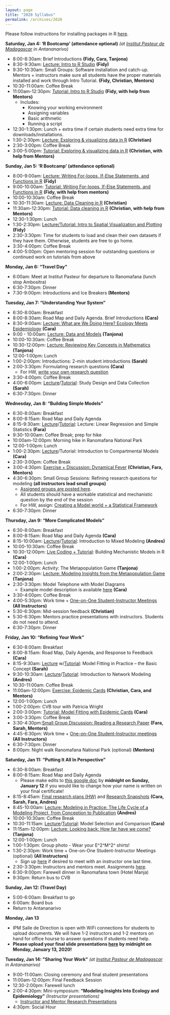 ```yaml
---
layout: page
title: "2020 Syllabus"
permalink: /archives/2020
---
```


Please follow instructions for installing packages in R [here](E2M2-2018/E2M2_InstallPackages.html).


**Saturday, Jan 4: ‘R Bootcamp’ (attendance optional)** *(at [Institut Pasteur de Madagascar](http://www.pasteur.mg/) in Antananarivo)*

* 8:00-8:30am: Brief Introductions __(Fidy, Cara, Tanjona)__
* 8:30-9:30am: [Lecture: Intro to R Studio](/archives/2020/Lectures/E2M2_2020_Rbasics.pdf) __(Fidy)__
* 9:30-10:30am: Small Groups: Software installation and catch-up. Mentors + instructors make sure all students have the proper materials installed and work through Intro Tutorial. __(Fidy, Christian, Mentors)__
* 10:30-11:00am: Coffee Break
* 11:00am-12:30pm: [Tutorial: Intro to R Studio](/archives/2020/Tutorials/E2M2_2020_Rbasics.R)  __(Fidy, with help from Mentors)__
  * Includes:
      * Knowing your working environment
      * Assigning variables
      * Basic arithmetic
      * Running a script
* 12:30-1:30pm: Lunch + extra time if certain students need extra time for downloads/installations.
* 1:30-2:30pm: [Lecture: Exploring & visualizing data in R](/archives/2020/Lectures/DataVisualization.pdf) __(Christian)__
* 2:30-3:00pm: Coffee Break 
* 3:00-5:00pm: [Tutorial: Exploring & visualizing data in R](/archives/2020/Tutorials/DataVisualizing.zip) __(Christian, with help from Mentors)__

**Sunday, Jan 5: ‘R Bootcamp’ (attendance optional)** 

* 8:00-9:00am: [Lecture: Writing For-loops, If-Else Statements, and Functions in R](/archives/2020/Lectures/R_Bootcamp_forLoopsFunctionsIfElse.pdf) __(Fidy)__
* 9:00-10:00am: [Tutorial: Writing For-loops, If-Else Statements, and Functions in R](/archives/2020/Tutorials/E2M2_Bootcamp_If_Else.zip) __(Fidy, with help from mentors)__
* 10:00-10:30am: Coffee Break
* 10:30-11:30am: [Lecture: Data Cleaning in R](/archives/2020/Lectures/Data_Cleaning.pdf) __(Christian)__
* 11:30am-12:30pm: [Tutorial: Data cleaning in R](/archives/2020/Tutorials/CleaningData.zip) __(Christian, with help from Mentors)__
* 12:30-1:30pm: Lunch
* 1:30-2:30pm:  [Lecture/Tutorial: Intro to Spatial Visualization and Plotting](/archives/2020/Tutorials/IntroSpatial.zip) __(Fidy)__
* 2:30-3:30pm: Time for students to load and clean their own datasets if they have them. Otherwise, students are free to go home.
* 3:30-4:00pm: Coffee Break
* 4:00-5:00pm: Open mentoring session for outstanding questions or continued work on tutorials from above

**Monday, Jan 6: “Travel Day"**

* 6:00am: Meet at Institut Pasteur for departure to Ranomafana (lunch stop Ambositra)
* 6:30-7:30pm: Dinner
* 7:30-9:00pm: Introductions and Ice Breakers __(Mentors)__

**Tuesday, Jan 7: “Understanding Your System”**

* 6:30-8:00am: Breakfast
* 8:00-8:30am: Road Map and Daily Agenda. Brief Introductions __(Cara)__
* 8:30-9:00am: [Lecture: What are We Doing Here? Ecology Meets Epidemiology](/archives/2020/Lectures/E2M2_2020_Ecology_Meets_Epidemiology.pdf) __(Cara)__
* 9:00 - 10:00am: [Lecture: Data and Models](/archives/2020/Lectures/Data_Models.pdf) __(Tanjona)__
* 10:00-10:30am: Coffee Break
* 10:30-12:00pm: [Lecture: Reviewing Key Concepts in Mathematics](/archives/2020/Lectures/Basic_Math.pdf) __(Tanjona)__
* 12:00-1:00pm: Lunch
* 1:00-2:00pm: Introductions: 2-min student introductions __(Sarah)__
* 2:00-3:30pm: Formulating research questions __(Cara)__
  * For HW, [write your own research question](/archives/2020/Activities/HW_Formulating_Research_Questions.pdf)
* 3:30-4:00pm: Coffee Break
* 4:00-6:00pm: [Lecture](/archives/2020/Lectures/E2M2_Study_Design.pdf)/[Tutorial](/archives/2020/Tutorials/Data_Study_Design.zip): Study Design and Data Collection __(Sarah)__
* 6:30-7:30pm: Dinner

**Wednesday, Jan 8: “Building Simple Models”**

* 6:30-8:00am: Breakfast
* 8:00-8:15am: Road Map and Daily Agenda 
* 8:15-9:30am: [Lecture](/archives/2020/Lectures/BasicStatistics.pdf)/[Tutorial](/archives/2020/Tutorials/LinearRegression.zip): Lecture: Linear Regression and Simple Statistics __(Fara)__
* 9:30-10:00am: Coffee Break; prep for hike
* 10:00am-12:00pm: Morning hike in Ranomafana National Park
* 12:00-1:00pm: Lunch
* 1:00-2:30pm: [Lecture](/archives/2020/Lectures/IntroCompartmentalModels.pdf)/Tutorial: Introduction to Compartmental Models __(Cara)__
* 2:30-3:00pm: Coffee Break 
* 3:00-4:30pm: [Exercise + Discussion: Dynamical Fever](/archives/2020/Activities/Dynamical_Fever_Upload.zip) __(Christian, Fara, Mentors)__
* 4:30-6:30pm: Small Group Sessions: Refining research questions for modeling __(all instructors lead small groups)__
  * [Assigned groups are posted here](/archives/2020/Activities/Small_Group_Assignments.pdf).
  * All students should have a workable statistical and mechanistic question by the end of the session
  * For HW, assign: [Creating a Model world + a Statistical Framework](/archives/2020/Activities/Model_Framework_HW.pdf)
* 6:30-7:30pm: Dinner


**Thursday, Jan 9: “More Complicated Models”**

* 6:30-8:00am: Breakfast
* 8:00-8:15am: Road Map and Daily Agenda __(Cara)__
* 8:15-10:00am: [Lecture](/archives/2020/Lectures/GLMMs_for_Dynamical_Systems.pdf)/[Tutorial](/archives/2020/Tutorials/Statistics_Mixed_Models.zip): Introduction to Mixed Modeling __(Andres)__
* 10:00-10:30am: Coffee Break
* 10:30-12:00pm: [Live Coding + Tutorial](/archives/2020/Tutorials/IntroCompartmentalModelsNew.zip): Building Mechanistic Models in R __(Cara)__
* 12:00-1:00pm: Lunch
* 1:00-2:00pm: Activity: The Metapopulation Game __(Tanjona)__
* 2:00-2:30pm: [Lecture: Modeling Insights from the Metapopulation Game](/archives/2020/Lectures/Metapopulation.pdf) __(Tanjona)__
* 2:30-3:30pm: Model Telephone with Model Diagrams
  * Example model description is available [here](/archives/2020/Activities/Model_Telephone_Example_Model_Description.pdf) __(Cara)__
* 3:30-4:00pm: Coffee Break
* 4:00-5:30pm: Work time + [One-on-One Student-Instructor Meetings](/archives/2020/Activities/OneOnOneInstructor_Meetings.pdf) __(All Instructors)__
* 5:30-6:30pm: Mid-session feedback __(Christian)__
* 5:30-6:30pm: Mentors practice presentations with instructors. Students do not need to attend. 
* 6:30-7:30pm: Dinner


**Friday, Jan 10: “Refining Your Work”**

* 6:30-8:00am: Breakfast
* 8:00-8:15am: Road Map, Daily Agenda, and Response to Feedback __(Cara)__
* 8:15-9:30am: [Lecture](/archives/2020/Lectures/E2M2_Model_Fitting_the_Basic_Concept_2020.pdf) w/[Tutorial](/archives/2020/Tutorials/E2M2_Model_Fitting_Basic_Concept_2020.zip): Model Fitting in Practice – the Basic Concept __(Sarah)__
* 9:30-10:30am: [Lecture](/archives/2020/Lectures/IntroNetwork.pdf)/[Tutorial](/archives/2020/Tutorials/NetworkModeling.zip): Introduction to Network Modeling __(Andres)__
* 10:30-11:00am: Coffee Break
* 11:00am-12:00pm: [Exercise: Epidemic Cards](/archives/2020/Activities/Epidemic_Cards_Activity.zip) __(Christian, Cara, and Mentors)__
* 12:00-1:00pm: Lunch
* 1:00-2:00pm: CVB tour with Patricia Wright
* 2:00-3:00pm: [Tutorial: Model Fitting with Epidemic Cards](/archives/2020/Tutorials/Epidemic_Cards.zip) __(Cara)__
* 3:00-3:30pm: Coffee Break
* 3:30-4:30pm:[Small Group Discussion: Reading a Research Paper](/archives/2020/Activities/Wesolowski_et_al_2016_Impact_of_RCV_on_CRS_in_Madagascar.pdf) __(Fara, Sarah, Mentors)__
* 4:45-6:30pm: Work time + [One-on-One Student-Instructor meetings](/archives/2020/Activities/OneOnOneMeetingsFriday.pdf) __(All Instructors)__
* 6:30-7:30pm: Dinner
* 8:00pm: Night walk Ranomafana National Park (optional) __(Mentors)__



**Saturday, Jan 11: “Putting It All In Perspective”**

* 6:30-8:00am: Breakfast
* 8:00-8:15am: Road Map and Daily Agenda 
  * Please make edits to [this google doc](https://docs.google.com/spreadsheets/d/14GL_uFwMGRIj2E93s-AZA4jgkAz4eaNhWXWvjwcbpXc/edit?usp=sharing) by **midnight on Sunday, January 12** if you would like to change how your name is written on your final certificate!
* 8:15-8:45am: [Final research plans (HW)](/archives/2020/Activities/E2M2-Final-Research-Plan.pdf) and [Research Snapshots](/archives/2020/Activities/ResearchSnapshots.zip) __(Cara, Sarah, Fara, Andres)__
* 8:45-10:00am: [Lecture: Modeling in Practice: The Life Cycle of a Modeling Project, from Conception to Publication](/archives/2020/Lectures/LifeCycleModelingProject.pdf)  __(Andres)__
* 10:00-10:30am: Coffee Break
* 10:30-11:15am: [Lecture](/archives/2020/Model_Fitting_Comparison.pdf)/[Tutorial](/archives/2020/Tutorials/Age-Prevalence-Model-Comp.zip): Model Selection and Comparison __(Cara)__
* 11:15am-12:00pm: [Lecture: Looking back: How far have we come?](/archives/2020/LookingBack_2020.pdf) __(Tanjona)__
* 12:00-1:00pm: Lunch
* 1:00-1:30pm: Group photo - Wear your E^2^M^2^ shirts! 
* 1:30-2:30pm: Work time + One-on-One Student-Instructor Meetings (optional) __(All Instructors)__
  * Sign up [here](https://docs.google.com/spreadsheets/d/1hYRysYM-zMEFTAiGehrMMaVcogAAwOGyVH_3gPFk7m8/edit?usp=sharing) if desired to meet with an instructor one last time.
* 2:30-3:30pm: Instructors and mentors meet. Assignments [here](/archives/2020/Activities/Instructor-Mentor-Working-Groups.pdf).
* 6:30-9:00pm: Farewell dinner in Ranomafana town (Hotel Manja)
* 9:30pm: Return bus to CVB


**Sunday, Jan 12: (Travel Day)**

* 5:00-6:00am: Breakfast to go
* 6:00am: Board bus
* Return to Antananarivo 

**Monday, Jan 13**

* IPM Salle de Direction is open with WiFi connections for students to upload documents. We will have 1-2 instructors and 1-2 mentors on hand for office hourse to answer questions if students need help.
* **Please upload your final slide presentations [here](https://airtable.com/shrzMuduT6Vrh5zx2) by midnight on Monday, January 13, 2020!**

**Tuesday, Jan 14: "Sharing Your Work"** *(at [Institut Pasteur de Madagascar](http://www.pasteur.mg/) in Antananarivo)*

* 9:00-11:00am: Closing ceremony and final student presentations 
* 11:00am-12:00pm: Final Feedback Session
* 12:30-2:00pm: Farewell lunch
* 2:00-4:30pm: Mini-symposium: **“Modeling Insights Into Ecology and Epidemiology”** *(Instructor presentations)*
    * [Instructor and Mentor Research Presentations](/archives/2020/Activities/E2M2-2020-IPM-Mini-Symposium.pdf)
* 4:30pm: Social Hour
